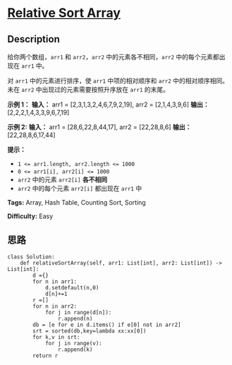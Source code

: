 # [Relative Sort Array][title]

## Description

给你两个数组，`arr1` 和 `arr2`，`arr2` 中的元素各不相同，`arr2` 中的每个元素都出现在 `arr1` 中。

对 `arr1` 中的元素进行排序，使 `arr1` 中项的相对顺序和 `arr2` 中的相对顺序相同。未在 `arr2` 中出现过的元素需要按照升序放在
`arr1` 的末尾。



**示例 1：**
            **输入：** arr1 = [2,3,1,3,2,4,6,7,9,2,19], arr2 = [2,1,4,3,9,6]    **输出：** [2,2,2,1,4,3,3,9,6,7,19]    

**示例  2:**
            **输入：** arr1 = [28,6,22,8,44,17], arr2 = [22,28,8,6]    **输出：** [22,28,8,6,17,44]    



**提示：**

  * `1 <= arr1.length, arr2.length <= 1000`
  * `0 <= arr1[i], arr2[i] <= 1000`
  * `arr2` 中的元素 `arr2[i]`   **各不相同**  
  * `arr2` 中的每个元素 `arr2[i]` 都出现在 `arr1` 中


**Tags:** Array, Hash Table, Counting Sort, Sorting

**Difficulty:** Easy

## 思路

``` python3
class Solution:
    def relativeSortArray(self, arr1: List[int], arr2: List[int]) -> List[int]:
        d ={}
        for n in arr1:
            d.setdefault(n,0)
            d[n]+=1
        r =[]
        for n in arr2:
            for j in range(d[n]):
                r.append(n)
        db = [e for e in d.items() if e[0] not in arr2]
        srt = sorted(db,key=lambda xx:xx[0])
        for k,v in srt:
            for j in range(v):
                r.append(k)
        return r
```

[title]: https://leetcode-cn.com/problems/relative-sort-array
